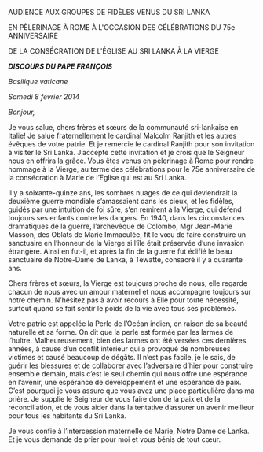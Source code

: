 AUDIENCE AUX GROUPES DE FIDÈLES VENUS DU SRI LANKA

EN PÈLERINAGE À ROME À L'OCCASION DES CÉLÉBRATIONS DU 75e ANNIVERSAIRE

DE LA CONSÉCRATION DE L'ÉGLISE AU SRI LANKA À LA VIERGE

***DISCOURS DU PAPE FRANÇOIS***

*Basilique vaticane*

*Samedi 8 février 2014*

*Bonjour,*

Je vous salue, chers frères et sœurs de la communauté sri-lankaise en Italie! Je salue fraternellement le cardinal Malcolm Ranjith et les autres évêques de votre patrie. Et je remercie le cardinal Ranjith pour son invitation à visiter le Sri Lanka. J’accepte cette invitation et je crois que le Seigneur nous en offrira la grâce. Vous êtes venus en pèlerinage à Rome pour rendre hommage à la Vierge, au terme des célébrations pour le 75e anniversaire de la consécration à Marie de l’Eglise qui est au Sri Lanka.

Il y a soixante-quinze ans, les sombres nuages de ce qui deviendrait la deuxième guerre mondiale s’amassaient dans les cieux, et les fidèles, guidés par une intuition de foi sûre, s’en remirent à la Vierge, qui défend toujours ses enfants contre les dangers. En 1940, dans les circonstances dramatiques de la guerre, l’archevêque de Colombo, Mgr Jean-Marie Masson, des Oblats de Marie Immaculée, fit le vœu de faire construire un sanctuaire en l’honneur de la Vierge si l’île était préservée d’une invasion étrangère. Ainsi en fut-il, et après la fin de la guerre fut édifié le beau sanctuaire de Notre-Dame de Lanka, à Tewatte, consacré il y a quarante ans.

Chers frères et sœurs, la Vierge est toujours proche de nous, elle regarde chacun de nous avec un amour maternel et nous accompagne toujours sur notre chemin. N’hésitez pas à avoir recours à Elle pour toute nécessité, surtout quand se fait sentir le poids de la vie avec tous ses problèmes.

Votre patrie est appelée la Perle de l’Océan indien, en raison de sa beauté naturelle et sa forme. On dit que la perle est formée par les larmes de l’huître. Malheureusement, bien des larmes ont été versées ces dernières années, à cause d’un conflit intérieur qui a provoqué de nombreuses victimes et causé beaucoup de dégâts. Il n’est pas facile, je le sais, de guérir les blessures et de collaborer avec l’adversaire d’hier pour construire ensemble demain, mais c’est le seul chemin qui nous offre une espérance en l’avenir, une espérance de développement et une espérance de paix. C’est pourquoi je vous assure que vous avez une place particulière dans ma prière. Je supplie le Seigneur de vous faire don de la paix et de la réconciliation, et de vous aider dans la tentative d’assurer un avenir meilleur pour tous les habitants du Sri Lanka.

Je vous confie à l’intercession maternelle de Marie, Notre Dame de Lanka. Et je vous demande de prier pour moi et vous bénis de tout cœur.